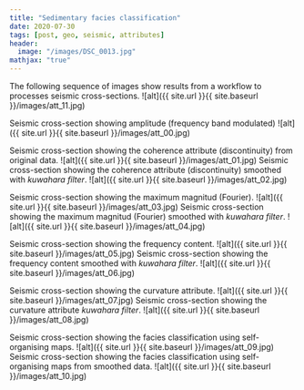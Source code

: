 ```yaml
---
title: "Sedimentary facies classification"
date: 2020-07-30
tags: [post, geo, seismic, attributes]
header:
  image: "/images/DSC_0013.jpg"
mathjax: "true"
---
```


The following sequence of images show results from a workflow to processes seismic cross-sections. 
![alt]({{ site.url }}{{ site.baseurl }}/images/att_11.jpg)

Seismic cross-section showing amplitude (frequency band modulated)
![alt]({{ site.url }}{{ site.baseurl }}/images/att_00.jpg)

Seismic cross-section showing the coherence attribute (discontinuity) from original data.
![alt]({{ site.url }}{{ site.baseurl }}/images/att_01.jpg)
Seismic cross-section showing the coherence attribute (discontinuity) smoothed with *kuwahara filter*.
![alt]({{ site.url }}{{ site.baseurl }}/images/att_02.jpg)

Seismic cross-section showing the maximum magnitud (Fourier).
![alt]({{ site.url }}{{ site.baseurl }}/images/att_03.jpg)
Seismic cross-section showing the maximum magnitud (Fourier) smoothed with *kuwahara filter*.
![alt]({{ site.url }}{{ site.baseurl }}/images/att_04.jpg)

Seismic cross-section showing the frequency content.
![alt]({{ site.url }}{{ site.baseurl }}/images/att_05.jpg)
Seismic cross-section showing the frequency content smoothed with *kuwahara filter*.
![alt]({{ site.url }}{{ site.baseurl }}/images/att_06.jpg)

Seismic cross-section showing the curvature attribute.
![alt]({{ site.url }}{{ site.baseurl }}/images/att_07.jpg)
Seismic cross-section showing the curvature attribute *kuwahara filter*.
![alt]({{ site.url }}{{ site.baseurl }}/images/att_08.jpg)

Seismic cross-section showing the facies classification using self-organising maps.
![alt]({{ site.url }}{{ site.baseurl }}/images/att_09.jpg)
Seismic cross-section showing the facies classification using self-organising maps from smoothed data.
![alt]({{ site.url }}{{ site.baseurl }}/images/att_10.jpg)



